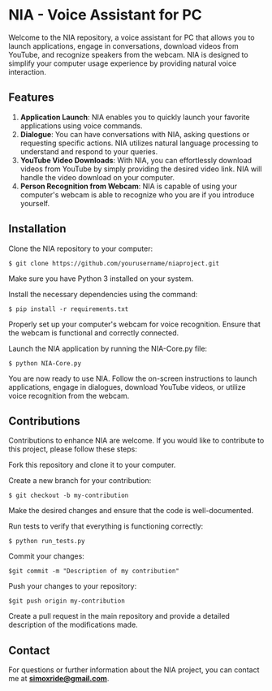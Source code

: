 # NIA - Voice Assistant for PC
Welcome to the NIA repository, a voice assistant for PC that allows you to launch applications, engage in conversations, download videos from YouTube, and recognize speakers from the webcam. NIA is designed to simplify your computer usage experience by providing natural voice interaction.
## Features
1. **Application Launch**: NIA enables you to quickly launch your favorite applications using voice commands.
2. **Dialogue**: You can have conversations with NIA, asking questions or requesting specific actions. NIA utilizes natural language processing to understand and respond to your queries.
3. **YouTube Video Downloads**: With NIA, you can effortlessly download videos from YouTube by simply providing the desired video link. NIA will handle the video download on your computer.
4. **Person Recognition from Webcam**: NIA is capable of using your computer's webcam is able to recognize who you are if you introduce yourself. 
## Installation
Clone the NIA repository to your computer:
```
$ git clone https://github.com/yourusername/niaproject.git
```
Make sure you have Python 3 installed on your system.

Install the necessary dependencies using the command:
```
$ pip install -r requirements.txt
```

Properly set up your computer's webcam for voice recognition. Ensure that the webcam is functional and correctly connected.

Launch the NIA application by running the NIA-Core.py file:
```
$ python NIA-Core.py
```
You are now ready to use NIA. Follow the on-screen instructions to launch applications, engage in dialogues, download YouTube videos, or utilize voice recognition from the webcam.

## Contributions
Contributions to enhance NIA are welcome. If you would like to contribute to this project, please follow these steps:

Fork this repository and clone it to your computer.

Create a new branch for your contribution:
```
$ git checkout -b my-contribution
```
Make the desired changes and ensure that the code is well-documented.

Run tests to verify that everything is functioning correctly:
```
$ python run_tests.py
```
Commit your changes:
```
$git commit -m "Description of my contribution"
```
Push your changes to your repository:
```
$git push origin my-contribution
```
Create a pull request in the main repository and provide a detailed description of the modifications made.

## Contact
For questions or further information about the NIA project, you can contact me at **simoxride@gmail.com**.

